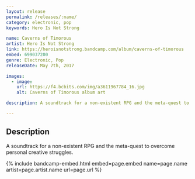 ```yaml
---
layout: release
permalink: /releases/:name/
category: electronic, pop
keywords: Hero Is Not Strong

name: Caverns of Timorous
artist: Hero Is Not Strong
link: https://heroisnotstrong.bandcamp.com/album/caverns-of-timorous
embed: 699037200
genre: Electronic, Pop
releaseDate: May 7th, 2017

images:
  - image:
    url: https://f4.bcbits.com/img/a3611967784_16.jpg
    alt: Caverns of Timorous album art

description: A soundtrack for a non-existent RPG and the meta-quest to overcome personal creative struggles.

---
```


## Description

<p>A soundtrack for a non-existent RPG and the meta-quest to overcome personal creative struggles.</p>

{% include bandcamp-embed.html
  embed=page.embed
  name=page.name
  artist=page.artist.name
  url=page.url
%}
